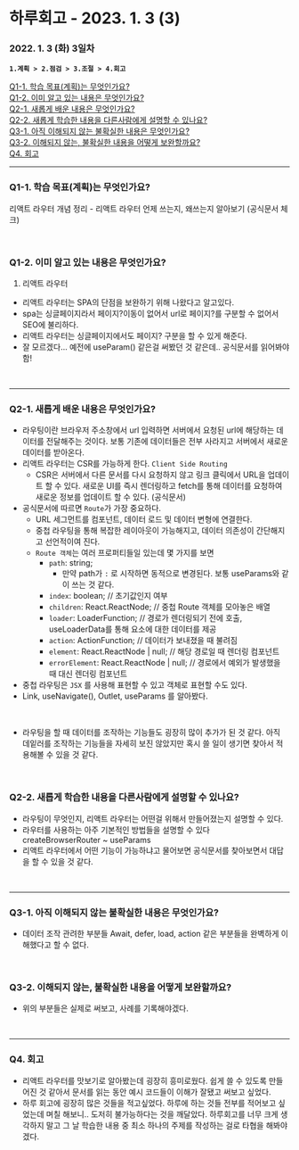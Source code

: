 # 하루회고 - 2023. 1. 3 (3)

### 2022. 1. 3 (화) 3일차

**`1.계획 > 2.점검 > 3.조절 > 4.회고`**

[Q1-1. 학습 목표(계획)는 무엇인가요?](#q1-1-학습-목표는-무엇인가요)  
[Q1-2. 이미 알고 있는 내용은 무엇인가요?](#q1-2-이미-알고-있는-내용은-무엇인가요)  
[Q2-1. 새롭게 배운 내용은 무엇인가요?](#q2-1-새롭게-배운-내용은-무엇인가요)  
[Q2-2. 새롭게 학습한 내용을 다른사람에게 설명할 수 있나요?](#q2-2-새롭게-학습한-내용을-다른사람에게-설명할-수-있나요)  
[Q3-1. 아직 이해되지 않는 불확실한 내용은 무엇인가요?](#q3-1-아직-이해되지-않는-불확실한-내용은-무엇인가요)  
[Q3-2. 이해되지 않는, 불확실한 내용을 어떻게 보완할까요?](#q3-2-이해되지-않는-불확실한-내용을-어떻게-보완할까요)  
[Q4. 회고](#q4-회고)

<hr>

### Q1-1. 학습 목표(계획)는 무엇인가요?

리액트 라우터 개념 정리 - 리액트 라우터 언제 쓰는지, 왜쓰는지 알아보기 (공식문서 체크)

<br>

### Q1-2. 이미 알고 있는 내용은 무엇인가요?

1.  리액트 라우터

- 리액트 라우터는 SPA의 단점을 보완하기 위해 나왔다고 알고있다.
- spa는 싱글페이지라서 페이지?이동이 없어서 url로 페이지?를 구분할 수 없어서 SEO에 불리하다.
- 리액트 라우터는 싱글페이지에서도 페이지? 구분을 할 수 있게 해준다.
- 잘 모르겠다... 예전에 useParam() 같은걸 써봤던 것 같은데.. 공식문서를 읽어봐야함!

<br>
<hr>

### Q2-1. 새롭게 배운 내용은 무엇인가요?

- 라우팅이란 브라우저 주소창에서 url 입력하면 서버에서 요청된 url에 해당하는 데이터를 전달해주는 것이다. 보통 기존에 데이터들은 전부 사라지고 서버에서 새로운 데이터를 받아온다.
- 리액트 라우터는 CSR를 가능하게 한다. `Client Side Routing`
  - CSR은 서버에서 다른 문서를 다시 요청하지 않고 링크 클릭에서 URL을 업데이트 할 수 있다. 새로운 UI를 즉시 렌더링하고 fetch를 통해 데이터를 요청하여 새로운 정보를 업데이트 할 수 있다. (공식문서)
- 공식문서에 따르면 `Route`가 가장 중요하다.
  - URL 세그먼트를 컴포넌트, 데이터 로드 및 데이터 변형에 연결한다.
  - 중첩 라우팅을 통해 복잡한 레이아웃이 가능해지고, 데이터 의존성이 간단해지고 선언적이여 진다.
  - `Route 객체`는 여러 프로퍼티들일 있는데 몇 가지를 보면
    - `path`: string;
      - 만약 path가 `:` 로 시작하면 동적으로 변경된다. 보통 useParams와 같이 쓰는 것 같다.
    - `index`: boolean; // 초기값인지 여부
    - `children`: React.ReactNode; // 중첩 Route 객체를 모아놓은 배열
    - `loader`: LoaderFunction; // 경로가 렌더링되기 전에 호출, useLoaderData를 통해 요소에 대한 데이터를 제공
    - `action`: ActionFunction; // 데이터가 보내졌을 때 불려짐
    - `element`: React.ReactNode | null; // 해당 경로일 때 렌더링 컴포넌트
    - `errorElement`: React.ReactNode | null; // 경로에서 예외가 발생했을 때 대신 렌더링 컴포넌트
- 중첩 라우팅은 `JSX` 를 사용해 표현할 수 있고 객체로 표현할 수도 있다.
- Link, useNavigate(), Outlet, useParams 를 알아봤다.

<br>

- 라우팅을 할 때 데이터를 조작하는 기능들도 굉장히 많이 추가가 된 것 같다. 아직 데잍러를 조작하는 기능들을 자세히 보진 않았지만 혹시 쓸 일이 생기면 찾아서 적용해볼 수 있을 것 같다.

<br>

### Q2-2. 새롭게 학습한 내용을 다른사람에게 설명할 수 있나요?

- 라우팅이 무엇인지, 리액트 라우터는 어떤걸 위해서 만들어졌는지 설명할 수 있다.
- 라우터를 사용하는 아주 기본적인 방법들을 설명할 수 있다 createBrowserRouter ~ useParams
- 리액트 라우터에서 어떤 기능이 가능하냐고 물어보면 공식문서를 찾아보면서 대답을 할 수 있을 것 같다.

<br>
<hr>

### Q3-1. 아직 이해되지 않는 불확실한 내용은 무엇인가요?

- 데이터 조작 관려한 부분들 Await, defer, load, action 같은 부분들을 완벽하게 이해했다고 할 수 없다.

<br>

### Q3-2. 이해되지 않는, 불확실한 내용을 어떻게 보완할까요?

- 위의 부분들은 실제로 써보고, 사례를 기록해야겠다.

<br>
<hr>

### Q4. 회고

- 리액트 라우터를 맛보기로 알아봤는데 굉장히 흥미로웠다. 쉽게 쓸 수 있도록 만들어진 것 같아서 문서를 읽는 동안 예시 코드들이 이해가 잘됐고 써보고 싶었다.
- 하루 회고에 굉장히 많은 것들을 적고싶었다. 하루에 하는 것들 전부를 적어보고 싶었는데 며칠 해보니.. 도저히 불가능하다는 것을 깨달았다. 하루회고를 너무 크게 생각하지 말고 그 날 학습한 내용 중 최소 하나의 주제를 작성하는 걸로 타협을 해봐야겠다.
